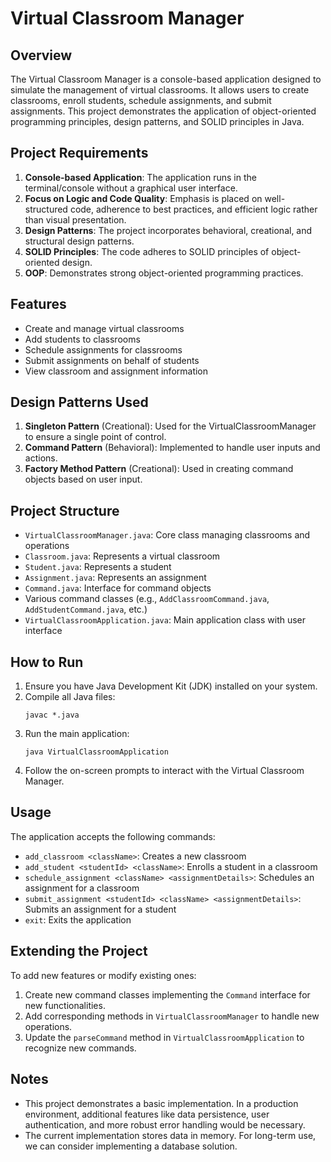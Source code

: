 # Virtual Classroom Manager

## Overview

The Virtual Classroom Manager is a console-based application designed to simulate the management of virtual classrooms. It allows users to create classrooms, enroll students, schedule assignments, and submit assignments. This project demonstrates the application of object-oriented programming principles, design patterns, and SOLID principles in Java.

## Project Requirements

1. **Console-based Application**: The application runs in the terminal/console without a graphical user interface.
2. **Focus on Logic and Code Quality**: Emphasis is placed on well-structured code, adherence to best practices, and efficient logic rather than visual presentation.
3. **Design Patterns**: The project incorporates behavioral, creational, and structural design patterns.
4. **SOLID Principles**: The code adheres to SOLID principles of object-oriented design.
5. **OOP**: Demonstrates strong object-oriented programming practices.

## Features

- Create and manage virtual classrooms
- Add students to classrooms
- Schedule assignments for classrooms
- Submit assignments on behalf of students
- View classroom and assignment information

## Design Patterns Used

1. **Singleton Pattern** (Creational): Used for the VirtualClassroomManager to ensure a single point of control.
2. **Command Pattern** (Behavioral): Implemented to handle user inputs and actions.
3. **Factory Method Pattern** (Creational): Used in creating command objects based on user input.

## Project Structure

- `VirtualClassroomManager.java`: Core class managing classrooms and operations
- `Classroom.java`: Represents a virtual classroom
- `Student.java`: Represents a student
- `Assignment.java`: Represents an assignment
- `Command.java`: Interface for command objects
- Various command classes (e.g., `AddClassroomCommand.java`, `AddStudentCommand.java`, etc.)
- `VirtualClassroomApplication.java`: Main application class with user interface

## How to Run

1. Ensure you have Java Development Kit (JDK) installed on your system.
2. Compile all Java files:
   ```
   javac *.java
   ```
3. Run the main application:
   ```
   java VirtualClassroomApplication
   ```
4. Follow the on-screen prompts to interact with the Virtual Classroom Manager.

## Usage

The application accepts the following commands:

- `add_classroom <className>`: Creates a new classroom
- `add_student <studentId> <className>`: Enrolls a student in a classroom
- `schedule_assignment <className> <assignmentDetails>`: Schedules an assignment for a classroom
- `submit_assignment <studentId> <className> <assignmentDetails>`: Submits an assignment for a student
- `exit`: Exits the application

## Extending the Project

To add new features or modify existing ones:

1. Create new command classes implementing the `Command` interface for new functionalities.
2. Add corresponding methods in `VirtualClassroomManager` to handle new operations.
3. Update the `parseCommand` method in `VirtualClassroomApplication` to recognize new commands.

## Notes

- This project demonstrates a basic implementation. In a production environment, additional features like data persistence, user authentication, and more robust error handling would be necessary.
- The current implementation stores data in memory. For long-term use, we can consider implementing a database solution.

